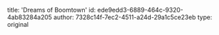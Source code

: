title: 'Dreams of Boomtown'
id: ede9edd3-6889-464c-9320-4ab83284a205
author: 7328c14f-7ec2-4511-a24d-29a1c5ce23eb
type: original

